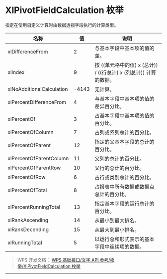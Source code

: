 # XlPivotFieldCalculation 枚举

指定在使用自定义计算时由数据透视字段执行的计算类型。

| 名称                      | 值    | 说明                                                              |
|---------------------------|-------|-------------------------------------------------------------------|
| xlDifferenceFrom          | 2     | 与基本字段中基本项的值的差。                                      |
| xlIndex                   | 9     | 按 ((单元格中的值) x (总计)) / ((行总计) x (列总计)) 计算的数据。 |
| xlNoAdditionalCalculation | -4143 | 无计算。                                                          |
| xlPercentDifferenceFrom   | 4     | 与基本字段中基本项的值的差异百分比。                              |
| xlPercentOf               | 3     | 占基本字段中基本项的值的百分比。                                  |
| xlPercentOfColumn         | 7     | 占列或系列总计的百分比。                                          |
| xlPercentOfParent         | 12    | 指定的父基本字段的总计的百分比。                                  |
| xlPercentOfParentColumn   | 11    | 父列的总计的百分比。                                              |
| xlPercentOfParentRow      | 10    | 父行的总计的百分比。                                              |
| xlPercentOfRow            | 6     | 占行或类别总计的百分比。                                          |
| xlPercentOfTotal          | 8     | 占报表中所有数据或数据点总计的百分比。                            |
| xlPercentRunningTotal     | 13    | 指定基本字段的运行总计的百分比。                                  |
| xlRankAscending           | 14    | 从最小到最大排名。                                                |
| xlRankDecending           | 15    | 从最大到最小排名。                                                |
| xlRunningTotal            | 5     | 以运行总和形式表示的基本字段中连续项的数据。                      |

> WPS 开发文档： [WPS 基础接口/文字 API 参考/枚举/XlPivotFieldCalculation 枚举](https://qn.cache.wpscdn.cn/encs/doc/office_v19/topics/WPS%20%E5%9F%BA%E7%A1%80%E6%8E%A5%E5%8F%A3/%E6%96%87%E5%AD%97%20API%20%E5%8F%82%E8%80%83/%E6%9E%9A%E4%B8%BE/XlPivotFieldCalculation%20%E6%9E%9A%E4%B8%BE.html)

------------------------------------------------------------------------
